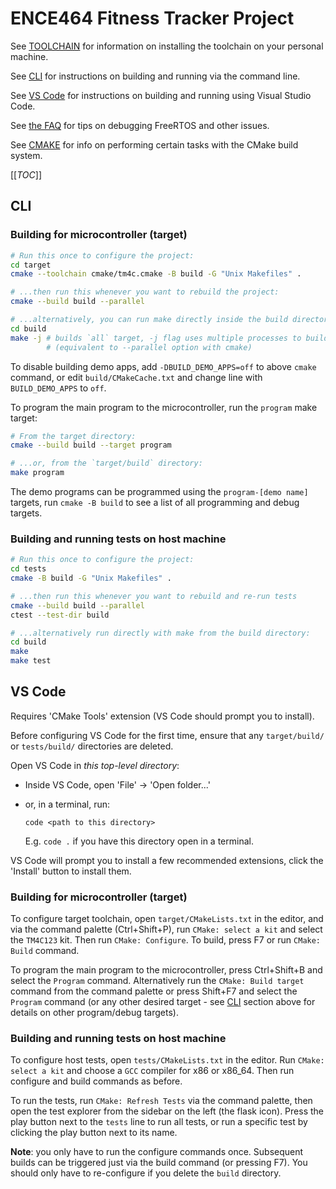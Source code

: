 # ENCE464 Fitness Tracker Project

See [TOOLCHAIN](./TOOLCHAIN.md) for information on installing the toolchain on
your personal machine.

See [CLI](#cli) for instructions on building and running via the command line.

See [VS Code](#vs-code) for instructions on building and running using Visual
Studio Code.

See [the FAQ](./FAQ.md) for tips on debugging FreeRTOS and other issues.

See [CMAKE](./CMAKE.md) for info on performing certain tasks with the CMake
build system.

[[_TOC_]]

## CLI

### Building for microcontroller (target)

```sh
# Run this once to configure the project:
cd target
cmake --toolchain cmake/tm4c.cmake -B build -G "Unix Makefiles" .

# ...then run this whenever you want to rebuild the project:
cmake --build build --parallel

# ...alternatively, you can run make directly inside the build directory:
cd build
make -j # builds `all` target, -j flag uses multiple processes to build
        # (equivalent to --parallel option with cmake)
```

To disable building demo apps, add `-DBUILD_DEMO_APPS=off` to above `cmake`
command, or edit `build/CMakeCache.txt` and change line with `BUILD_DEMO_APPS`
to `off`.

To program the main program to the microcontroller, run the `program` make target:

```sh
# From the target directory:
cmake --build build --target program

# ...or, from the `target/build` directory:
make program
```

The demo programs can be programmed using the `program-[demo name]` targets,
run `cmake -B build` to see a list of all programming and debug targets.

### Building and running tests on host machine

```sh
# Run this once to configure the project:
cd tests
cmake -B build -G "Unix Makefiles" .

# ...then run this whenever you want to rebuild and re-run tests
cmake --build build --parallel
ctest --test-dir build

# ...alternatively run directly with make from the build directory:
cd build
make
make test
```

## VS Code

Requires 'CMake Tools' extension (VS Code should prompt you to install).

Before configuring VS Code for the first time, ensure that any `target/build/`
or `tests/build/` directories are deleted.

Open VS Code in *this top-level directory*:

* Inside VS Code, open 'File' -> 'Open folder...'
* or, in a terminal, run:

  ```
  code <path to this directory>
  ```

  E.g. `code .` if you have this directory open in a terminal.

VS Code will prompt you to install a few recommended extensions, click the
'Install' button to install them.

### Building for microcontroller (target)

To configure target toolchain, open `target/CMakeLists.txt` in the editor, and
via the command palette (Ctrl+Shift+P), run `CMake: select a kit` and select the
`TM4C123` kit. Then run `CMake: Configure`. To build, press F7 or run `CMake:
Build` command.

To program the main program to the microcontroller, press Ctrl+Shift+B and
select the `Program` command. Alternatively run the `CMake: Build target`
command from the command palette or press Shift+F7 and select the `Program`
command (or any other desired target - see [CLI](#cli) section above for details
on other program/debug targets).

### Building and running tests on host machine

To configure host tests, open `tests/CMakeLists.txt` in the editor. Run `CMake:
select a kit` and choose a `GCC` compiler for x86 or x86_64. Then run configure
and build commands as before.

To run the tests, run `CMake: Refresh Tests` via the command palette, then open
the test explorer from the sidebar on the left (the flask icon). Press the play
button next to the `tests` line to run all tests, or run a specific test by
clicking the play button next to its name.

**Note**: you only have to run the configure commands once. Subsequent builds
can be triggered just via the build command (or pressing F7). You should only
have to re-configure if you delete the `build` directory.
